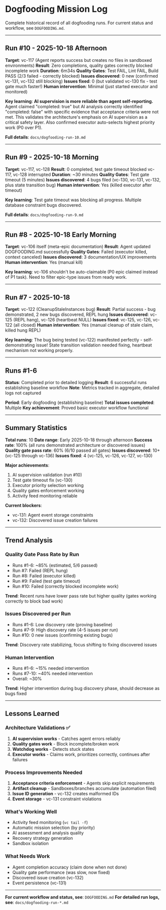 # Dogfooding Mission Log

Complete historical record of all dogfooding runs. For current status and workflow, see `DOGFOODING.md`.

---

## Run #10 - 2025-10-18 Afternoon

**Target**: vc-117 (Agent reports success but creates no files in sandboxed environments)
**Result**: Zero completions, quality gates correctly blocked incomplete work
**Duration**: 6m34s
**Quality Gates**: Test FAIL, Lint FAIL, Build PASS (2/3 failed - correctly blocked)
**Issues discovered**: 0 new (confirmed vc-131, vc-132 still blocking)
**Issues fixed**: 0 (but validated vc-130 fix - test gate much faster!)
**Human intervention**: Minimal (just started executor and monitored)

**Key learning**: **AI supervision is more reliable than agent self-reporting.** Agent claimed "completed: true" but AI analysis correctly identified "completed: false" with specific evidence that acceptance criteria were not met. This validates the architecture's emphasis on AI supervision as a critical safety layer. Also confirmed executor auto-selects highest priority work (P0 over P1).

**Full details**: `docs/dogfooding-run-10.md`

---

## Run #9 - 2025-10-18 Morning

**Target**: vc-117, vc-128
**Result**: 0 completed, test gate timeout blocked vc-117, vc-128 interrupted
**Duration**: ~30 minutes
**Quality Gates**: Test gate timeout (5 minutes)
**Issues discovered**: 4 bugs filed (vc-130, vc-131, vc-132, plus state transition bug)
**Human intervention**: Yes (killed executor after timeout)

**Key learning**: Test gate timeout was blocking all progress. Multiple database constraint bugs discovered.

**Full details**: `docs/dogfooding-run-9.md`

---

## Run #8 - 2025-10-18 Early Morning

**Target**: vc-106 itself (meta-epic documentation)
**Result**: Agent updated DOGFOODING.md successfully
**Quality Gates**: Failed (executor killed, context canceled)
**Issues discovered**: 3 documentation/UX improvements
**Human intervention**: Yes (manual kill)

**Key learning**: vc-106 shouldn't be auto-claimable (P0 epic claimed instead of P1 task). Need to filter epic-type issues from ready work.

---

## Run #7 - 2025-10-18

**Target**: vc-122 (CleanupStaleInstances bug)
**Result**: Partial success - bug demonstrated, 2 new bugs discovered, REPL hung
**Issues discovered**: vc-125 (REPL hang), vc-126 (heartbeat NULL)
**Issues fixed**: vc-125, vc-126, vc-122 (all closed)
**Human intervention**: Yes (manual cleanup of stale claim, killed hung REPL)

**Key learning**: The bug being tested (vc-122) manifested perfectly - self-demonstrating issue! State transition validation needed fixing, heartbeat mechanism not working properly.

---

## Runs #1-6

**Status**: Completed prior to detailed logging
**Result**: 6 successful runs establishing baseline workflow
**Note**: Metrics tracked in aggregate, detailed logs not captured

**Period**: Early dogfooding (establishing baseline)
**Total issues completed**: Multiple
**Key achievement**: Proved basic executor workflow functional

---

## Summary Statistics

**Total runs**: 10
**Date range**: Early 2025-10-18 through afternoon
**Success rate**: 100% (all runs demonstrated architecture or discovered issues)
**Quality gate pass rate**: 60% (6/10 passed all gates)
**Issues discovered**: 10+ (vc-125 through vc-136)
**Issues fixed**: 4 (vc-125, vc-126, vc-127, vc-130)

**Major achievements**:
1. AI supervision validation (run #10)
2. Test gate timeout fix (vc-130)
3. Executor priority selection working
4. Quality gates enforcement working
5. Activity feed monitoring reliable

**Current blockers**:
- vc-131: Agent event storage constraints
- vc-132: Discovered issue creation failures

---

## Trend Analysis

### Quality Gate Pass Rate by Run
- Runs #1-6: ~85% (estimated, 5/6 passed)
- Run #7: Failed (REPL hung)
- Run #8: Failed (executor killed)
- Run #9: Failed (test gate timeout)
- Run #10: Failed (correctly blocked incomplete work)

**Trend**: Recent runs have lower pass rate but higher quality (gates working correctly to block bad work)

### Issues Discovered per Run
- Runs #1-6: Low discovery rate (proving baseline)
- Runs #7-9: High discovery rate (4-5 issues per run)
- Run #10: 0 new issues (confirming existing bugs)

**Trend**: Discovery rate stabilizing, focus shifting to fixing discovered issues

### Human Intervention
- Runs #1-6: ~15% needed intervention
- Runs #7-10: ~40% needed intervention
- Overall: ~30%

**Trend**: Higher intervention during bug discovery phase, should decrease as bugs fixed

---

## Lessons Learned

### Architecture Validations ✅
1. **AI supervision works** - Catches agent errors reliably
2. **Quality gates work** - Block incomplete/broken work
3. **Watchdog works** - Detects stuck states
4. **Executor works** - Claims work, prioritizes correctly, continues after failures

### Process Improvements Needed
1. **Acceptance criteria enforcement** - Agents skip explicit requirements
2. **Artifact cleanup** - Sandboxes/branches accumulate (automation filed)
3. **Issue ID generation** - vc-132 creates malformed IDs
4. **Event storage** - vc-131 constraint violations

### What's Working Well
- Activity feed monitoring (`vc tail -f`)
- Automatic mission selection (by priority)
- AI assessment and analysis quality
- Recovery strategy generation
- Sandbox isolation

### What Needs Work
- Agent completion accuracy (claim done when not done)
- Quality gate performance (was slow, now fixed)
- Discovered issue creation (vc-132)
- Event persistence (vc-131)

---

**For current workflow and status, see**: `DOGFOODING.md`
**For detailed run logs, see**: `docs/dogfooding-run-*.md`
